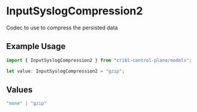 # InputSyslogCompression2

Codec to use to compress the persisted data

## Example Usage

```typescript
import { InputSyslogCompression2 } from "cribl-control-plane/models";

let value: InputSyslogCompression2 = "gzip";
```

## Values

```typescript
"none" | "gzip"
```